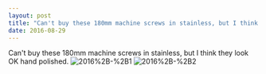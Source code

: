 ```yaml
---
layout: post
title: "Can't buy these 180mm machine screws in stainless, but I think they look OK hand polished."
date: 2016-08-29 
---
```

Can&#39;t buy these 180mm machine screws in stainless, but I think they look OK hand polished.﻿
![2016%2B-%2B1](/k100-project/Photos/29-08-2016/2016%2B-%2B1)
![2016%2B-%2B2](/k100-project/Photos/29-08-2016/2016%2B-%2B2)